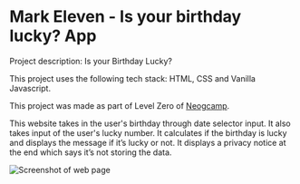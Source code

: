 # Mark Eleven - Is your birthday lucky? App  

Project description: Is your Birthday Lucky?

This project uses the following tech stack: HTML, CSS and Vanilla Javascript. 

This project was made as part of Level Zero of [Neogcamp](www.neog.camp).

This website takes in the user's birthday through date selector input. 
It also takes input of the user's lucky number. 
It calculates if the birthday is lucky and displays the message if it’s lucky or not. 
It displays a privacy notice at the end which says it’s not storing the data. 

![Screenshot of web page](https://github.com/swapnilbawane/markeleven-swapnil/blob/assets/screenshot-markeleven.jpg?raw=true)

